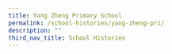 ```yaml
---
title: Yang Zheng Primary School
permalink: /school-histories/yang-zheng-pri/
description: ""
third_nav_title: School Histories
---
```


